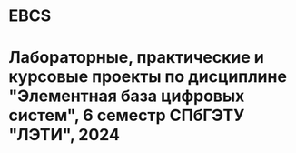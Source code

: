 # EBCS

# Лабораторные, практические и курсовые проекты по дисциплине "Элементная база цифровых систем", 6 семестр СПбГЭТУ "ЛЭТИ", 2024
